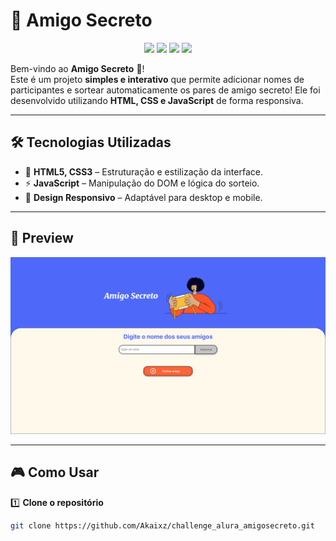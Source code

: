# 🎁 Amigo Secreto 

<p align="center">
  <img src="https://img.shields.io/badge/Status-Completo-green?style=flat-square"/>
  <img src="https://img.shields.io/badge/License-GNU-blue?style=flat-square"/>
  <img src="https://img.shields.io/badge/Made%20with-HTML%20%26%20JS-orange?style=flat-square"/>
  <img src="https://img.shields.io/badge/Feito%20com%20Amor-Sim-red?style=flat-square"/>
</p>

Bem-vindo ao **Amigo Secreto** 🎉!  
Este é um projeto **simples e interativo** que permite adicionar nomes de participantes e sortear automaticamente os pares de amigo secreto! Ele foi desenvolvido utilizando **HTML, CSS e JavaScript** de forma responsiva.

---

## 🛠️ Tecnologias Utilizadas

- 🎨 **HTML5, CSS3** – Estruturação e estilização da interface.
- ⚡ **JavaScript** – Manipulação do DOM e lógica do sorteio.
- 📱 **Design Responsivo** – Adaptável para desktop e mobile.

---

## 📸 Preview

<p align="center">
  <img src="assets/screenshot.png" alt="Preview do Amigo Secreto" width="600px">
</p>

---

## 🎮 Como Usar

1️⃣ **Clone o repositório**  
```bash
git clone https://github.com/Akaixz/challenge_alura_amigosecreto.git
